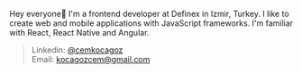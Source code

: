 Hey everyone👋 I'm a frontend developer at Definex in Izmir, Turkey. I like to create web and mobile applications with JavaScript frameworks. I'm familiar with React, React Native and Angular.

> Linkedin: [@cemkocagoz](https://www.linkedin.com/in/cemkocagoz/)
> <br />
> Email: [kocagozcem@gmail.com](mailto:kocagozcem@gmail.com)
> 
